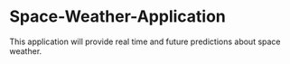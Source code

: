 # Space-Weather-Application
This application will provide real time and future predictions about space weather.
